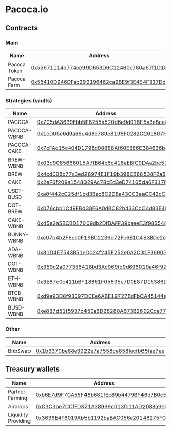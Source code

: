 # Pacoca.io

## Contracts

### Main 

| Name | Address |
|------|--------------|
| Pacoca Token | [0x55671114d774ee99D653D6C12460c780a67f1D18](https://bscscan.com/address/0x55671114d774ee99D653D6C12460c780a67f1D18) |
| Pacoca Farm | [0x55410D946DFab292196462ca9BE9f3E4E4F337Dd](https://bscscan.com/address/0x55410D946DFab292196462ca9BE9f3E4E4F337Dd) |

### Strategies (vaults)

| Name | Address |
|------|--------------|
| PACOCA | [0x705dA3639Ebb5F8255a520d6e9d016F5a3eBce8D](https://bscscan.com/address/0x705dA3639Ebb5F8255a520d6e9d016F5a3eBce8D) |
| PACOCA-WBNB | [0x1eD05e6d9a66c4d8d789e8198F0282C261807F8b](https://bscscan.com/address/0x1eD05e6d9a66c4d8d789e8198F0282C261807F8b) |
| PACOCA-CAKE | [0x7cFAc15c404D1798d08888Af60E386E384636b8D](https://bscscan.com/address/0x7cFAc15c404D1798d08888Af60E386E384636b8D) |
| BREW-WBNB | [0x03d9085666015A7fB64b6c418eEBfC9DAa2bc523](https://bscscan.com/address/0x03d9085666015A7fB64b6c418eEBfC9DAa2bc523) |
| BREW | [0x4cd008c77c3ed28974E1F19b398CB88538F2a59f](https://bscscan.com/address/0x4cd008c77c3ed28974E1F19b398CB88538F2a59f) |
| CAKE | [0x2eF6f209a1548029Ac78cEd3eD74165da6F317E5](https://bscscan.com/address/0x2eF6f209a1548029Ac78cEd3eD74165da6F317E5) |
| USDT-BUSD | [0xa0f442cC25df1bd3Bec8C2D8a43CC3eaCC42cC3c](https://bscscan.com/address/0xa0f442cC25df1bd3Bec8C2D8a43CC3eaCC42cC3c) |
| DOT-BREW | [0x076cbb1C49FB438E6A0dBC82b433CbC4d83E4EB4](https://bscscan.com/address/0x076cbb1C49FB438E6A0dBC82b433CbC4d83E4EB4) |
| CAKE-WBNB | [0x45e2a5BCBD17009db2DfDAFF39baeeE3f985548b](https://bscscan.com/address/0x45e2a5BCBD17009db2DfDAFF39baeeE3f985548b) |
| BUNNY-WBNB | [0xc07b4b2F6ee0F19BC2236d72Fc6B1C4B3BDe2c09](https://bscscan.com/address/0xc07b4b2F6ee0F19BC2236d72Fc6B1C4B3BDe2c09) |
| ADA-WBNB | [0x81D4E7543B51e0024f245F252e0A2C31F3690337](https://bscscan.com/address/0x81D4E7543B51e0024f245F252e0A2C31F3690337) |
| DOT-WBNB | [0x359c2a077356418bd3Ac969fd9d696010a46f923](https://bscscan.com/address/0x359c2a077356418bd3Ac969fd9d696010a46f923) |
| ETH-WBNB | [0x3E87c0c411bBF18861F05695e7D0E87D15386D18](https://bscscan.com/address/0x3E87c0c411bBF18861F05695e7D0E87D15386D18) |
| BTCB-WBNB | [0xd9e93D8f93097DCEe6ABE19727BdFbCA45144e3e](https://bscscan.com/address/0xd9e93D8f93097DCEe6ABE19727BdFbCA45144e3e) |
| BUSD-WBNB | [0xe837d51f5937c450a6D28280AB73B2602Cde7735](https://bscscan.com/address/0xe837d51f5937c450a6D28280AB73B2602Cde7735) |

### Other

| Name | Address |
|------|--------------|
| BnbSwap | [0x1b3370be88e3922e7a7558ce858fecfb65fae7ee](https://bscscan.com/address/0x1b3370be88e3922e7a7558ce858fecfb65fae7ee) |

## Treasury wallets

| Name | Address |
|------|--------------|
| Partner Farming | [0xb6E7d9F7CA55F48b681fEc89b4479BF46d7B0c5A](https://bscscan.com/address/0xb6E7d9F7CA55F48b681fEc89b4479BF46d7B0c5A) |
| Airdrops | [0xC3C3be7CCfFD371A38999c013fc11AD2088a9eC9](https://bscscan.com/address/0xC3C3be7CCfFD371A38999c013fc11AD2088a9eC9) |
| Liquidity Providing | [0x3636E4F6019Ab5b1192baBAC056e20148275FC4E](https://bscscan.com/address/0x3636E4F6019Ab5b1192baBAC056e20148275FC4E) |
